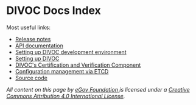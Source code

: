 # DIVOC Docs Index

Most useful links:

* [Release notes](../platform/release-notes/)&#x20;
* [API documentation](../tech-docs/api-documentation.md)
* [Setting up DIVOC development environment](../tech-docs/setting-up-divoc-development-environment.md)
* [Setting up DIVOC](../implementing-divoc/setting-up-divoc/)
* [DIVOC's Certification and Verification Component](../configuration/configuring-the-certification-and-verification-component/)
* [Configuration management via ETCD](../configuration/configuration-management-via-etcd/)
* [Source code](https://github.com/egovernments/DIVOC)



_All content on this page by_ [_eGov Foundation_ ](https://egov.org.in/)_is licensed under a_ [_Creative Commons Attribution 4.0 International License_](http://creativecommons.org/licenses/by/4.0/)_._
